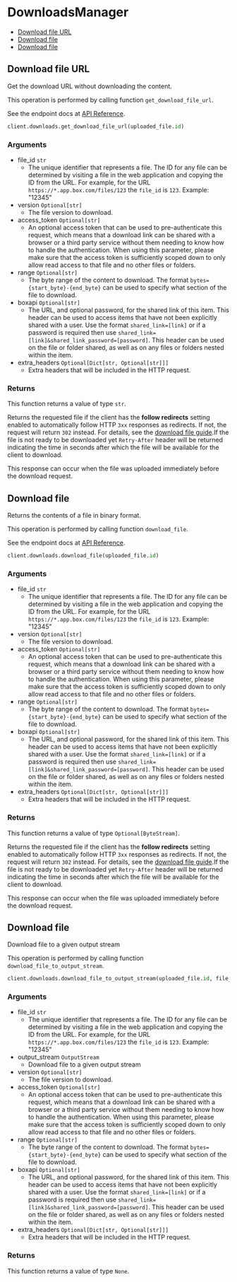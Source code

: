 # DownloadsManager

- [Download file URL](#download-file-url)
- [Download file](#download-file)
- [Download file](#download-file)

## Download file URL

Get the download URL without downloading the content.

This operation is performed by calling function `get_download_file_url`.

See the endpoint docs at
[API Reference](https://developer.box.com/reference/get-files-id-content/).

<!-- sample get_files_id_content -->

```python
client.downloads.get_download_file_url(uploaded_file.id)
```

### Arguments

- file_id `str`
  - The unique identifier that represents a file. The ID for any file can be determined by visiting a file in the web application and copying the ID from the URL. For example, for the URL `https://*.app.box.com/files/123` the `file_id` is `123`. Example: "12345"
- version `Optional[str]`
  - The file version to download.
- access_token `Optional[str]`
  - An optional access token that can be used to pre-authenticate this request, which means that a download link can be shared with a browser or a third party service without them needing to know how to handle the authentication. When using this parameter, please make sure that the access token is sufficiently scoped down to only allow read access to that file and no other files or folders.
- range `Optional[str]`
  - The byte range of the content to download. The format `bytes={start_byte}-{end_byte}` can be used to specify what section of the file to download.
- boxapi `Optional[str]`
  - The URL, and optional password, for the shared link of this item. This header can be used to access items that have not been explicitly shared with a user. Use the format `shared_link=[link]` or if a password is required then use `shared_link=[link]&shared_link_password=[password]`. This header can be used on the file or folder shared, as well as on any files or folders nested within the item.
- extra_headers `Optional[Dict[str, Optional[str]]]`
  - Extra headers that will be included in the HTTP request.

### Returns

This function returns a value of type `str`.

Returns the requested file if the client has the **follow
redirects** setting enabled to automatically
follow HTTP `3xx` responses as redirects. If not, the request
will return `302` instead.
For details, see
the [download file guide](g://downloads/file#download-url).If the file is not ready to be downloaded yet `Retry-After` header will
be returned indicating the time in seconds after which the file will
be available for the client to download.

This response can occur when the file was uploaded immediately before the
download request.

## Download file

Returns the contents of a file in binary format.

This operation is performed by calling function `download_file`.

See the endpoint docs at
[API Reference](https://developer.box.com/reference/get-files-id-content/).

<!-- sample get_files_id_content -->

```python
client.downloads.download_file(uploaded_file.id)
```

### Arguments

- file_id `str`
  - The unique identifier that represents a file. The ID for any file can be determined by visiting a file in the web application and copying the ID from the URL. For example, for the URL `https://*.app.box.com/files/123` the `file_id` is `123`. Example: "12345"
- version `Optional[str]`
  - The file version to download.
- access_token `Optional[str]`
  - An optional access token that can be used to pre-authenticate this request, which means that a download link can be shared with a browser or a third party service without them needing to know how to handle the authentication. When using this parameter, please make sure that the access token is sufficiently scoped down to only allow read access to that file and no other files or folders.
- range `Optional[str]`
  - The byte range of the content to download. The format `bytes={start_byte}-{end_byte}` can be used to specify what section of the file to download.
- boxapi `Optional[str]`
  - The URL, and optional password, for the shared link of this item. This header can be used to access items that have not been explicitly shared with a user. Use the format `shared_link=[link]` or if a password is required then use `shared_link=[link]&shared_link_password=[password]`. This header can be used on the file or folder shared, as well as on any files or folders nested within the item.
- extra_headers `Optional[Dict[str, Optional[str]]]`
  - Extra headers that will be included in the HTTP request.

### Returns

This function returns a value of type `Optional[ByteStream]`.

Returns the requested file if the client has the **follow
redirects** setting enabled to automatically
follow HTTP `3xx` responses as redirects. If not, the request
will return `302` instead.
For details, see
the [download file guide](g://downloads/file#download-url).If the file is not ready to be downloaded yet `Retry-After` header will
be returned indicating the time in seconds after which the file will
be available for the client to download.

This response can occur when the file was uploaded immediately before the
download request.

## Download file

Download file to a given output stream

This operation is performed by calling function `download_file_to_output_stream`.

```python
client.downloads.download_file_to_output_stream(uploaded_file.id, file_output_stream)
```

### Arguments

- file_id `str`
  - The unique identifier that represents a file. The ID for any file can be determined by visiting a file in the web application and copying the ID from the URL. For example, for the URL `https://*.app.box.com/files/123` the `file_id` is `123`. Example: "12345"
- output_stream `OutputStream`
  - Download file to a given output stream
- version `Optional[str]`
  - The file version to download.
- access_token `Optional[str]`
  - An optional access token that can be used to pre-authenticate this request, which means that a download link can be shared with a browser or a third party service without them needing to know how to handle the authentication. When using this parameter, please make sure that the access token is sufficiently scoped down to only allow read access to that file and no other files or folders.
- range `Optional[str]`
  - The byte range of the content to download. The format `bytes={start_byte}-{end_byte}` can be used to specify what section of the file to download.
- boxapi `Optional[str]`
  - The URL, and optional password, for the shared link of this item. This header can be used to access items that have not been explicitly shared with a user. Use the format `shared_link=[link]` or if a password is required then use `shared_link=[link]&shared_link_password=[password]`. This header can be used on the file or folder shared, as well as on any files or folders nested within the item.
- extra_headers `Optional[Dict[str, Optional[str]]]`
  - Extra headers that will be included in the HTTP request.

### Returns

This function returns a value of type `None`.
